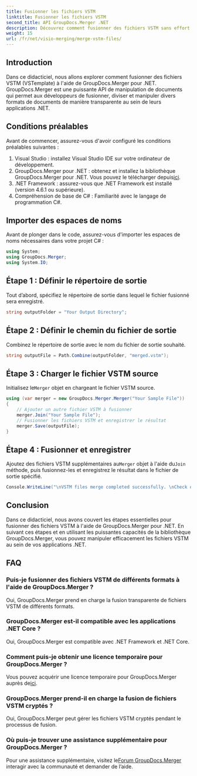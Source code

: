 ```yaml
---
title: Fusionner les fichiers VSTM
linktitle: Fusionner les fichiers VSTM
second_title: API GroupDocs.Merger .NET
description: Découvrez comment fusionner des fichiers VSTM sans effort à l'aide de GroupDocs.Merger pour .NET. Suivez notre tutoriel étape par étape et vos capacités de manipulation de documents.
weight: 15
url: /fr/net/visio-merging/merge-vstm-files/
---
```

## Introduction
Dans ce didacticiel, nous allons explorer comment fusionner des fichiers VSTM (VSTemplate) à l'aide de GroupDocs.Merger pour .NET. GroupDocs.Merger est une puissante API de manipulation de documents qui permet aux développeurs de fusionner, diviser et manipuler divers formats de documents de manière transparente au sein de leurs applications .NET.
## Conditions préalables
Avant de commencer, assurez-vous d'avoir configuré les conditions préalables suivantes :
1. Visual Studio : installez Visual Studio IDE sur votre ordinateur de développement.
2.  GroupDocs.Merger pour .NET : obtenez et installez la bibliothèque GroupDocs.Merger pour .NET. Vous pouvez le télécharger depuis[ici](https://releases.groupdocs.com/merger/net/).
3. .NET Framework : assurez-vous que .NET Framework est installé (version 4.6.1 ou supérieure).
4. Compréhension de base de C# : Familiarité avec le langage de programmation C#.

## Importer des espaces de noms
Avant de plonger dans le code, assurez-vous d'importer les espaces de noms nécessaires dans votre projet C# :
```csharp
using System; 
using GroupDocs.Merger;
using System.IO;
```
## Étape 1 : Définir le répertoire de sortie
Tout d’abord, spécifiez le répertoire de sortie dans lequel le fichier fusionné sera enregistré.
```csharp
string outputFolder = "Your Output Directory";
```
## Étape 2 : Définir le chemin du fichier de sortie
Combinez le répertoire de sortie avec le nom du fichier de sortie souhaité.
```csharp
string outputFile = Path.Combine(outputFolder, "merged.vstm");
```
## Étape 3 : Charger le fichier VSTM source
 Initialisez le`Merger` objet en chargeant le fichier VSTM source.
```csharp
using (var merger = new GroupDocs.Merger.Merger("Your Sample File"))
{
    // Ajouter un autre fichier VSTM à fusionner
    merger.Join("Your Sample File");
    // Fusionner les fichiers VSTM et enregistrer le résultat
    merger.Save(outputFile);
}
```
## Étape 4 : Fusionner et enregistrer
Ajoutez des fichiers VSTM supplémentaires au`Merger` objet à l'aide du`Join` méthode, puis fusionnez-les et enregistrez le résultat dans le fichier de sortie spécifié.
```csharp
Console.WriteLine("\nVSTM files merge completed successfully. \nCheck output in {0}", outputFolder);
```

## Conclusion
Dans ce didacticiel, nous avons couvert les étapes essentielles pour fusionner des fichiers VSTM à l'aide de GroupDocs.Merger pour .NET. En suivant ces étapes et en utilisant les puissantes capacités de la bibliothèque GroupDocs.Merger, vous pouvez manipuler efficacement les fichiers VSTM au sein de vos applications .NET.

## FAQ
### Puis-je fusionner des fichiers VSTM de différents formats à l'aide de GroupDocs.Merger ?
Oui, GroupDocs.Merger prend en charge la fusion transparente de fichiers VSTM de différents formats.
### GroupDocs.Merger est-il compatible avec les applications .NET Core ?
Oui, GroupDocs.Merger est compatible avec .NET Framework et .NET Core.
### Comment puis-je obtenir une licence temporaire pour GroupDocs.Merger ?
 Vous pouvez acquérir une licence temporaire pour GroupDocs.Merger auprès de[ici](https://purchase.groupdocs.com/temporary-license/).
### GroupDocs.Merger prend-il en charge la fusion de fichiers VSTM cryptés ?
Oui, GroupDocs.Merger peut gérer les fichiers VSTM cryptés pendant le processus de fusion.
### Où puis-je trouver une assistance supplémentaire pour GroupDocs.Merger ?
 Pour une assistance supplémentaire, visitez le[Forum GroupDocs.Merger](https://forum.groupdocs.com/c/merger/32) interagir avec la communauté et demander de l’aide.